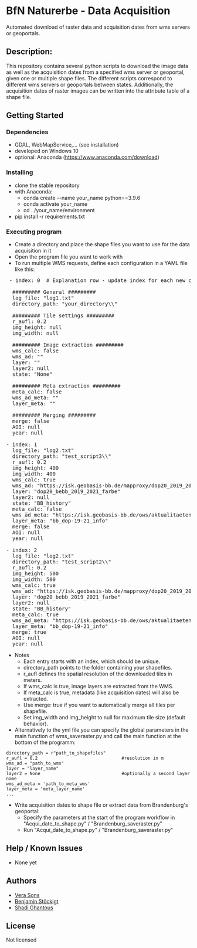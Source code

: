 # BfN Naturerbe - Data Acquisition

Automated download of raster data and acquisition dates from wms servers or geoportals.

## Description:

This repository contains several python scripts to download the image data as well as the acquisition dates from a specified wms server or geoportal, given one or multiple shape files.
The different scripts correspond to different wms servers or geoportals between states. Additionally, the acquisition dates of raster images can be written into the attribute table of a shape file.

## Getting Started

### Dependencies

* GDAL, WebMapService,... (see installation)
* developed on Windows 10
* optional: Anaconda (https://www.anaconda.com/download)

### Installing

* clone the stable repository
* with Anaconda:
  * conda create --name your_name python==3.9.6
  * conda activate your_name
  * cd ../your_name/environment
* pip install -r requirements.txt

### Executing program

* Create a directory and place the shape files you want to use for the data acquisition in it
* Open the program file you want to work with
* To run multiple WMS requests, define each configuration in a YAML file like this:
<pre> - index: 0  # Explanation row - update index for each new config

  ######### General #########
  log_file: "log1.txt"
  directory_path: "your_directory\\"

  ######### Tile settings #########
  r_aufl: 0.2
  img_height: null
  img_width: null

  ######### Image extraction #########
  wms_calc: false
  wms_ad: ""
  layer: ""
  layer2: null
  state: "None"

  ######### Meta extraction #########
  meta_calc: false
  wms_ad_meta: ""
  layer_meta: ""

  ######### Merging #########
  merge: false
  AOI: null
  year: null

- index: 1
  log_file: "log2.txt"
  directory_path: "test_script3\\"
  r_aufl: 0.2
  img_height: 400
  img_width: 400
  wms_calc: true
  wms_ad: "https://isk.geobasis-bb.de/mapproxy/dop20_2019_2021/service/wms?request=GetCapabilities&service=WMS"
  layer: "dop20_bebb_2019_2021_farbe"
  layer2: null
  state: "BB_history"
  meta_calc: false
  wms_ad_meta: "https://isk.geobasis-bb.de/ows/aktualitaeten_wms?"
  layer_meta: "bb_dop-19-21_info"
  merge: false
  AOI: null
  year: null

- index: 2
  log_file: "log2.txt"
  directory_path: "test_script2\\"
  r_aufl: 0.2
  img_height: 500
  img_width: 500
  wms_calc: true
  wms_ad: "https://isk.geobasis-bb.de/mapproxy/dop20_2019_2021/service/wms?request=GetCapabilities&service=WMS"
  layer: "dop20_bebb_2019_2021_farbe"
  layer2: null
  state: "BB_history"
  meta_calc: true
  wms_ad_meta: "https://isk.geobasis-bb.de/ows/aktualitaeten_wms?"
  layer_meta: "bb_dop-19-21_info"
  merge: true
  AOI: null
  year: null </pre>
 * Notes
    * Each entry starts with an index, which should be unique.
    * directory_path points to the folder containing your shapefiles.
    * r_aufl defines the spatial resolution of the downloaded tiles in meters.
    * If wms_calc is true, image layers are extracted from the WMS.
    * If meta_calc is true, metadata (like acquisition dates) will also be extracted.
    * Use merge: true if you want to automatically merge all tiles per shapefile.
    * Set img_width and img_height to null for maximum tile size (default behavior).
  * Alternatively to the yml file you can specify the global parameters in the main function of wms_saveraster.py and call the main function at the bottom of the programm:
  ```
  directory_path = r"path_to_shapefiles"
  r_aufl = 0.2                                #resolution in m
  wms_ad = "path_to_wms"  
  layer = "layer_name"                    
  layer2 = None                               #optionally a second layer name
  wms_ad_meta = 'path_to_meta_wms'
  layer_meta = 'meta_layer_name'
  ...
  ```
* Write acquisition dates to shape file or extract data from Brandenburg's geoportal:
  * Specify the parameters at the start of the program workflow in "Acqui_date_to_shape.py" / "Brandenburg_saveraster.py"
  * Run "Acqui_date_to_shape.py" / "Brandenburg_saveraster.py"

## Help / Known Issues

* None yet


## Authors

* [Vera Sons](https://github.com/Unterwex)
* [Benjamin Stöckigt](https://github.com/benjaminstoeckigt)
* [Shadi Ghantous](https://github.com/Shadiouss)


## License

Not licensed
